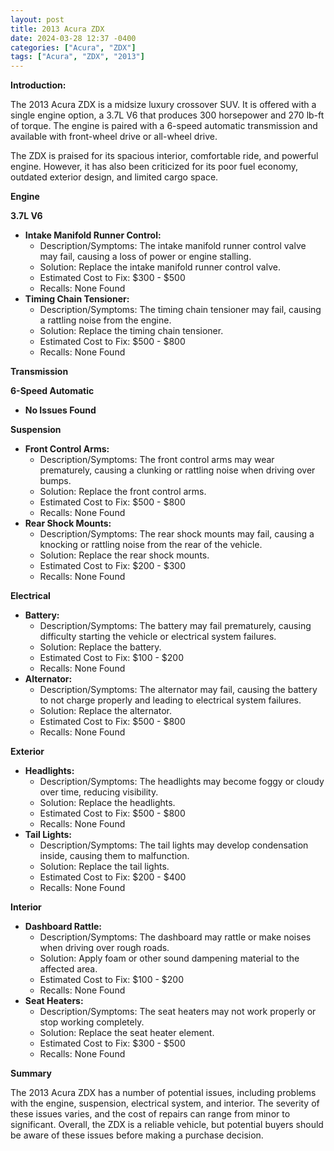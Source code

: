 ```yaml
---
layout: post
title: 2013 Acura ZDX
date: 2024-03-28 12:37 -0400
categories: ["Acura", "ZDX"]
tags: ["Acura", "ZDX", "2013"]
---
```

**Introduction:**

The 2013 Acura ZDX is a midsize luxury crossover SUV. It is offered with a single engine option, a 3.7L V6 that produces 300 horsepower and 270 lb-ft of torque. The engine is paired with a 6-speed automatic transmission and available with front-wheel drive or all-wheel drive.

The ZDX is praised for its spacious interior, comfortable ride, and powerful engine. However, it has also been criticized for its poor fuel economy, outdated exterior design, and limited cargo space.

**Engine**

**3.7L V6**

* **Intake Manifold Runner Control:**
    * Description/Symptoms: The intake manifold runner control valve may fail, causing a loss of power or engine stalling.
    * Solution: Replace the intake manifold runner control valve.
    * Estimated Cost to Fix: $300 - $500
    * Recalls: None Found
* **Timing Chain Tensioner:**
    * Description/Symptoms: The timing chain tensioner may fail, causing a rattling noise from the engine.
    * Solution: Replace the timing chain tensioner.
    * Estimated Cost to Fix: $500 - $800
    * Recalls: None Found

**Transmission**

**6-Speed Automatic**

* **No Issues Found**

**Suspension**

* **Front Control Arms:**
    * Description/Symptoms: The front control arms may wear prematurely, causing a clunking or rattling noise when driving over bumps.
    * Solution: Replace the front control arms.
    * Estimated Cost to Fix: $500 - $800
    * Recalls: None Found
* **Rear Shock Mounts:**
    * Description/Symptoms: The rear shock mounts may fail, causing a knocking or rattling noise from the rear of the vehicle.
    * Solution: Replace the rear shock mounts.
    * Estimated Cost to Fix: $200 - $300
    * Recalls: None Found

**Electrical**

* **Battery:**
    * Description/Symptoms: The battery may fail prematurely, causing difficulty starting the vehicle or electrical system failures.
    * Solution: Replace the battery.
    * Estimated Cost to Fix: $100 - $200
    * Recalls: None Found
* **Alternator:**
    * Description/Symptoms: The alternator may fail, causing the battery to not charge properly and leading to electrical system failures.
    * Solution: Replace the alternator.
    * Estimated Cost to Fix: $500 - $800
    * Recalls: None Found

**Exterior**

* **Headlights:**
    * Description/Symptoms: The headlights may become foggy or cloudy over time, reducing visibility.
    * Solution: Replace the headlights.
    * Estimated Cost to Fix: $500 - $800
    * Recalls: None Found
* **Tail Lights:**
    * Description/Symptoms: The tail lights may develop condensation inside, causing them to malfunction.
    * Solution: Replace the tail lights.
    * Estimated Cost to Fix: $200 - $400
    * Recalls: None Found

**Interior**

* **Dashboard Rattle:**
    * Description/Symptoms: The dashboard may rattle or make noises when driving over rough roads.
    * Solution: Apply foam or other sound dampening material to the affected area.
    * Estimated Cost to Fix: $100 - $200
    * Recalls: None Found
* **Seat Heaters:**
    * Description/Symptoms: The seat heaters may not work properly or stop working completely.
    * Solution: Replace the seat heater element.
    * Estimated Cost to Fix: $300 - $500
    * Recalls: None Found

**Summary**

The 2013 Acura ZDX has a number of potential issues, including problems with the engine, suspension, electrical system, and interior. The severity of these issues varies, and the cost of repairs can range from minor to significant. Overall, the ZDX is a reliable vehicle, but potential buyers should be aware of these issues before making a purchase decision.
